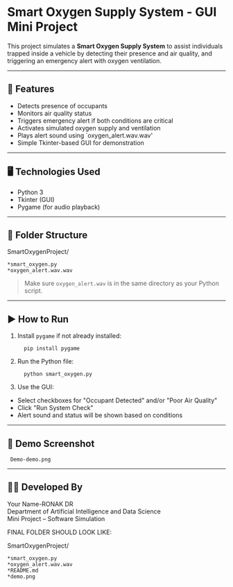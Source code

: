 # Smart Oxygen Supply System - GUI Mini Project

This project simulates a **Smart Oxygen Supply System** to assist individuals trapped inside a vehicle by detecting their presence and air quality, and triggering an emergency alert with oxygen ventilation.

---

## 🚀 Features

- Detects presence of occupants
- Monitors air quality status
- Triggers emergency alert if both conditions are critical
- Activates simulated oxygen supply and ventilation
- Plays alert sound using `oxygen_alert.wav.wav'
- Simple Tkinter-based GUI for demonstration

---

## 🖥️ Technologies Used

- Python 3
- Tkinter (GUI)
- Pygame (for audio playback)

---

## 📂 Folder Structure

SmartOxygenProject/
  
    *smart_oxygen.py
    *oxygen_alert.wav.wav

> Make sure `oxygen_alert.wav` is in the same directory as your Python script.

---

## ▶️ How to Run

1. Install `pygame` if not already installed:
      
         pip install pygame

2. Run the Python file:

         python smart_oxygen.py

3. Use the GUI:

 - Select checkboxes for "Occupant Detected" and/or "Poor Air Quality"
 - Click "Run System Check"
 - Alert sound and status will be shown based on conditions

---

## 📸 Demo Screenshot

     Demo-demo.png

---

## 👩‍💻 Developed By

Your Name-RONAK DR  
Department of Artificial Intelligence and Data Science  
Mini Project – Software Simulation 

FINAL FOLDER SHOULD LOOK LIKE: 

 SmartOxygenProject/
  
    *smart_oxygen.py
    *oxygen_alert.wav.wav
    *README.md
    *demo.png


